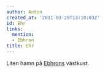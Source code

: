 ```yaml
---
author: Anton
created_at: '2011-03-29T13:10:03Z'
id: Ehr
links:
  mention:
  - Ebhron
title: Ehr
---
```


Liten hamn på [Ebhrons] västkust.

  [Ebhrons]: Ebhron
